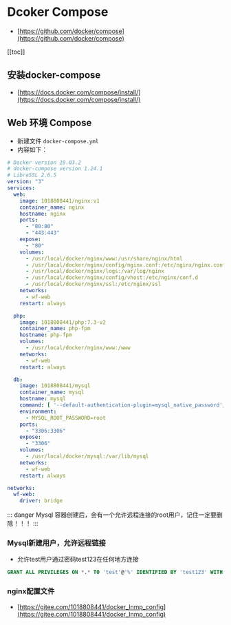 # Dcoker Compose
- [https://github.com/docker/compose](https://github.com/docker/compose)

[[toc]]

## 安装docker-compose
- [https://docs.docker.com/compose/install/](https://docs.docker.com/compose/install/)

## Web 环境 Compose
- 新建文件 `docker-compose.yml`
- 内容如下：
```yml
# Docker version 19.03.2
# docker-compose version 1.24.1
# LibreSSL 2.6.5
version: "3"
services:
  web:
    image: 1018808441/nginx:v1
    container_name: nginx
    hostname: nginx
    ports:
      - "80:80"
      - "443:443"
    expose:
      - "80"
    volumes:
      - /usr/local/docker/nginx/www:/usr/share/nginx/html
      - /usr/local/docker/nginx/config/nginx.conf:/etc/nginx/nginx.conf
      - /usr/local/docker/nginx/logs:/var/log/nginx
      - /usr/local/docker/nginx/config/vhost:/etc/nginx/conf.d
      - /usr/local/docker/nginx/ssl:/etc/nginx/ssl
    networks:
      - wf-web
    restart: always

  php:
    image: 1018808441/php:7.3-v2
    container_name: php-fpm
    hostname: php-fpm
    volumes:
      - /usr/local/docker/nginx/www:/www
    networks:
      - wf-web
    restart: always

  db:
    image: 1018808441/mysql
    container_name: mysql
    hostname: mysql
    command: [ '--default-authentication-plugin=mysql_native_password', '--character-set-server=utf8mb4', '--collation-server=utf8mb4_unicode_ci']
    environment:
      - MYSQL_ROOT_PASSWORD=root
    ports:
      - "3306:3306"
    expose:
      - "3306"
    volumes:
      - /usr/local/docker/mysql:/var/lib/mysql
    networks:
      - wf-web
    restart: always

networks:
  wf-web:
    driver: bridge
```

::: danger
Mysql 容器创建后，会有一个允许远程连接的root用户，记住一定要删除！！！
:::

### Mysql新建用户，允许远程链接
- 允许test用户通过密码test123在任何地方连接
```sql
GRANT ALL PRIVILEGES ON *.* TO 'test'@'%' IDENTIFIED BY 'test123' WITH GRANT OPTION;
```

### nginx配置文件
- [https://gitee.com/1018808441/docker_lnmp_config](https://gitee.com/1018808441/docker_lnmp_config)